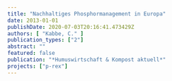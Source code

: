 ```yaml
---
title: "Nachhaltiges Phosphormanagement in Europa"
date: 2013-01-01
publishDate: 2020-07-03T20:16:41.473429Z
authors: [ "Kabbe, C." ]
publication_types: ["2"]
abstract: ""
featured: false
publication: "*Humuswirtschaft & Kompost aktuell*"
projects: ["p-rex"]
---
```


